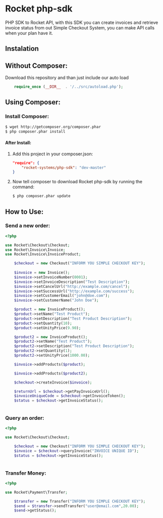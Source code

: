 Rocket php-sdk
=================
 
PHP SDK to Rocket API, with this SDK you can create invoices and retrieve invoice status from out Simple Checkout System, you can make API calls when your plan have it.

Instalation
-----------

## Without Composer:
Download this repository and than just include our auto load
``` php
    require_once (__DIR__  . '/../src/autoload.php');
 ```


## Using Composer:


### Install Composer:

``` bash
$ wget http://getcomposer.org/composer.phar
$ php composer.phar install
```

#### After Install:

1. Add this project in your composer.json:

    ```json
    "require": {
        "rocket-systems/php-sdk": "dev-master"
    }
    ```

2. Now tell composer to download Rocket php-sdk by running the command:

    ```bash
    $ php composer.phar update
    ```
    
## How to Use:

### Send a new order:

``` php
<?php

use Rocket\Checkout\Checkout;
use Rocket\Invoice\Invoice;
use Rocket\Invoice\InvoiceProduct;

    $checkout = new Checkout("INFORM YOU SIMPLE CHECKOUT KEY");
    
    $invoice = new Invoice();
    $invoice->setInvoiceNumber(0001);
    $invoice->setInvoiceDescription("Test Description");
    $invoice->setCancelUrl("http://example.com/cancel");
    $invoice->setSuccessUrl("http://example.com/success");
    $invoice->setCustomerEmail("john@doe.com");
    $invoice->setCustomerName("John Doe");

    $product = new InvoiceProduct();
    $product->setName("Test Product");
    $product->setDescription("Test Product Description");
    $product->setQuantity(10);
    $product->setUnityPrice(9.90);

    $product2 = new InvoiceProduct();
    $product2->setName("Test Product");
    $product2->setDescription("Test Product Description");
    $product2->setQuantity(1);
    $product2->setUnityPrice(1000.00);

    $invoice->addProducts($product);

    $invoice->addProducts($product2);

    $checkout->createInvoice($invoice);

    $returnUrl = $checkout->getPayInvoiceUrl();
    $invoiceUniqueCode = $checkout->getInvoiceToken();
    $status = $checkout->getInvoiceStatus();
    
```


### Query an order:


``` php
<?php

use Rocket\Checkout\Checkout;

    $checkout = new Checkout("INFORM YOU SIMPLE CHECKOUT KEY");
    $invoice = $checkout->queryInvoice("INVOICE UNIQUE ID");
    $status = $checkout->getInvoiceStatus();
    
```


### Transfer Money:


``` php
<?php

use Rocket\Payment\Transfer;

    $transfer = new Transfer("INFORM YOU SIMPLE CHECKOUT KEY");
    $send = $transfer->sendTransfer("user@email.com",20.00);
    $send->getStatus();
    
```
